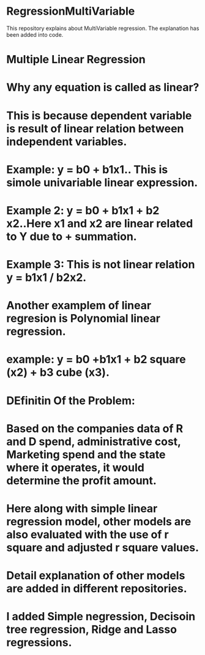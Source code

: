 # RegressionMultiVariable

This repository explains about MultiVariable regression. 
The explanation has been added into code.

# Multiple Linear Regression

# Why any equation is called as linear?
# This is because dependent variable is result of linear relation between independent variables.
# Example: y = b0 + b1x1.. This is simole univariable linear expression.
# Example 2: y = b0 + b1x1 + b2 x2..Here x1 and x2 are linear related to Y due to + summation.
#  Example 3: This is not linear relation  y = b1x1 / b2x2.

# Another examplem of linear regresion is Polynomial linear regression.
#  example:  y = b0 +b1x1 + b2 square (x2) + b3 cube (x3).

# DEfinitin Of the Problem:
# Based on the companies data of R and D spend, administrative cost, Marketing spend and the state where it operates, it would determine the profit amount.

# Here along with simple linear regression model, other models are also evaluated with the use of  r square and adjusted r square values.
# Detail explanation of other models are added in different repositories.

# I added Simple negression, Decisoin tree regression, Ridge and Lasso regressions.
